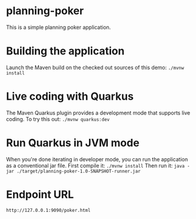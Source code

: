 # planning-poker
This is a simple planning poker application.

# Building the application
Launch the Maven build on the checked out sources of this demo:
```./mvnw install```

# Live coding with Quarkus
The Maven Quarkus plugin provides a development mode that supports live coding. To try this out:
```./mvnw quarkus:dev```

# Run Quarkus in JVM mode
When you're done iterating in developer mode, you can run the application as a conventional jar file.
First compile it:
```./mvnw install```
Then run it:
```java -jar ./target/planning-poker-1.0-SNAPSHOT-runner.jar```

# Endpoint URL
```http://127.0.0.1:9090/poker.html```
